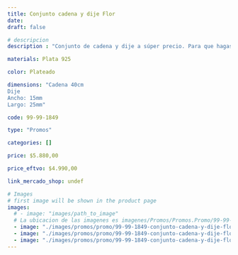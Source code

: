 ```yaml
---
title: Conjunto cadena y dije Flor
date: 
draft: false

# descripcion
description : "Conjunto de cadena y dije a súper precio. Para que hagas los regalos más lindos y de la mejor calidad. Todo en plata 925. "

materials: Plata 925

color: Plateado

dimensions: "Cadena 40cm 
Dije
Ancho: 15mm 
Largo: 25mm"

code: 99-99-1849

type: "Promos"

categories: []

price: $5.880,00

price_eftvo: $4.990,00

link_mercado_shop: undef

# Images
# first image will be shown in the product page
images:
  # - image: "images/path_to_image"
  # La ubicacion de las imagenes es imagenes/Promos/Promos.Promo/99-99-1849-conjunto-cadena-y-dije-flor
  - image: "./images/promos/promo/99-99-1849-conjunto-cadena-y-dije-flor_a.jpg"
  - image: "./images/promos/promo/99-99-1849-conjunto-cadena-y-dije-flor_b.jpg"
  - image: "./images/promos/promo/99-99-1849-conjunto-cadena-y-dije-flor_c.jpg"
---
```

